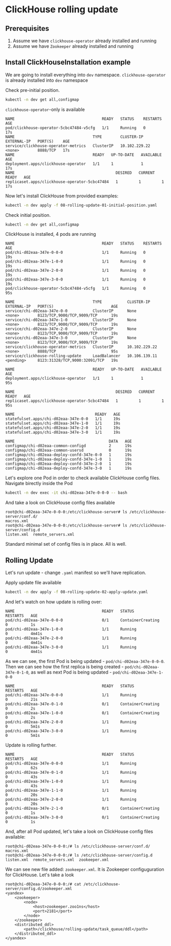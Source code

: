 # ClickHouse rolling update

## Prerequisites
  1. Assume we have `clickhouse-operator` already installed and running
  1. Assume we have `Zookeeper` already installed and running
  
## Install ClickHouseInstallation example
We are going to install everything into `dev` namespace. `clickhouse-operator` is already installed into `dev` namespace

Check pre-initial position.
```bash
kubectl -n dev get all,configmap
```
`clickhouse-operator`-only is available
```text
NAME                                      READY   STATUS    RESTARTS   AGE
pod/clickhouse-operator-5cbc47484-v5cfg   1/1     Running   0          17s
NAME                                  TYPE        CLUSTER-IP      EXTERNAL-IP   PORT(S)    AGE
service/clickhouse-operator-metrics   ClusterIP   10.102.229.22   <none>        8888/TCP   17s
NAME                                  READY   UP-TO-DATE   AVAILABLE   AGE
deployment.apps/clickhouse-operator   1/1     1            1           17s
NAME                                            DESIRED   CURRENT   READY   AGE
replicaset.apps/clickhouse-operator-5cbc47484   1         1         1       17s
```
Now let's install ClickHouse from provided examples:
```bash
kubectl -n dev apply -f 08-rolling-update-01-initial-position.yaml
```
Check initial position.
```bash
kubectl -n dev get all,configmap
```
ClickHouse is installed, 4 pods are running
```text
NAME                                      READY   STATUS    RESTARTS   AGE
pod/chi-d02eaa-347e-0-0-0                 1/1     Running   0          19s
pod/chi-d02eaa-347e-1-0-0                 1/1     Running   0          19s
pod/chi-d02eaa-347e-2-0-0                 1/1     Running   0          19s
pod/chi-d02eaa-347e-3-0-0                 1/1     Running   0          19s
pod/clickhouse-operator-5cbc47484-v5cfg   1/1     Running   0          95s

NAME                                  TYPE           CLUSTER-IP      EXTERNAL-IP   PORT(S)                         AGE
service/chi-d02eaa-347e-0-0           ClusterIP      None            <none>        8123/TCP,9000/TCP,9009/TCP      19s
service/chi-d02eaa-347e-1-0           ClusterIP      None            <none>        8123/TCP,9000/TCP,9009/TCP      19s
service/chi-d02eaa-347e-2-0           ClusterIP      None            <none>        8123/TCP,9000/TCP,9009/TCP      19s
service/chi-d02eaa-347e-3-0           ClusterIP      None            <none>        8123/TCP,9000/TCP,9009/TCP      19s
service/clickhouse-operator-metrics   ClusterIP      10.102.229.22   <none>        8888/TCP                        95s
service/clickhouse-rolling-update     LoadBalancer   10.106.139.11   <pending>     8123:31328/TCP,9000:32091/TCP   19s

NAME                                  READY   UP-TO-DATE   AVAILABLE   AGE
deployment.apps/clickhouse-operator   1/1     1            1           95s

NAME                                            DESIRED   CURRENT   READY   AGE
replicaset.apps/clickhouse-operator-5cbc47484   1         1         1       95s

NAME                                   READY   AGE
statefulset.apps/chi-d02eaa-347e-0-0   1/1     19s
statefulset.apps/chi-d02eaa-347e-1-0   1/1     19s
statefulset.apps/chi-d02eaa-347e-2-0   1/1     19s
statefulset.apps/chi-d02eaa-347e-3-0   1/1     19s

NAME                                         DATA   AGE
configmap/chi-d02eaa-common-configd          2      19s
configmap/chi-d02eaa-common-usersd           0      19s
configmap/chi-d02eaa-deploy-confd-347e-0-0   1      19s
configmap/chi-d02eaa-deploy-confd-347e-1-0   1      19s
configmap/chi-d02eaa-deploy-confd-347e-2-0   1      19s
configmap/chi-d02eaa-deploy-confd-347e-3-0   1      19s
```
Let's explore one Pod in order to check available ClickHouse config files.
Navigate birectly inside the Pod
```bash
kubectl -n dev exec -it chi-d02eaa-347e-0-0-0 -- bash
```
And take a look on ClickHouse config files available
```text
root@chi-d02eaa-347e-0-0-0:/etc/clickhouse-server# ls /etc/clickhouse-server/conf.d/
macros.xml
root@chi-d02eaa-347e-0-0-0:/etc/clickhouse-server# ls /etc/clickhouse-server/config.d
listen.xml  remote_servers.xml
```
Standard minimal set of config files is in place.
All is well.

## Rolling Update
Let's run update - change `.yaml` manifest so we'll have replication.

Apply update file available 
```bash
kubectl -n dev apply -f 08-rolling-update-02-apply-update.yaml
```
And let's watch on how update is rolling over:
```text
NAME                                      READY   STATUS              RESTARTS   AGE
pod/chi-d02eaa-347e-0-0-0                 0/1     ContainerCreating   0          1s
pod/chi-d02eaa-347e-1-0-0                 1/1     Running             0          4m41s
pod/chi-d02eaa-347e-2-0-0                 1/1     Running             0          4m41s
pod/chi-d02eaa-347e-3-0-0                 1/1     Running             0          4m41s
```
As we can see, the first Pod is being updated - `pod/chi-d02eaa-347e-0-0-0`. 
Then we can see how the first replica is being created - `pod/chi-d02eaa-347e-0-1-0`, as well as 
next Pod is being updated - `pod/chi-d02eaa-347e-1-0-0` 
```text
NAME                                      READY   STATUS              RESTARTS   AGE
pod/chi-d02eaa-347e-0-0-0                 1/1     Running             0          21s
pod/chi-d02eaa-347e-0-1-0                 0/1     ContainerCreating   0          2s
pod/chi-d02eaa-347e-1-0-0                 0/1     ContainerCreating   0          2s
pod/chi-d02eaa-347e-2-0-0                 1/1     Running             0          5m1s
pod/chi-d02eaa-347e-3-0-0                 1/1     Running             0          5m1s
```
Update is rolling further.
```text
NAME                                      READY   STATUS              RESTARTS   AGE
pod/chi-d02eaa-347e-0-0-0                 1/1     Running             0          62s
pod/chi-d02eaa-347e-0-1-0                 1/1     Running             0          43s
pod/chi-d02eaa-347e-1-0-0                 1/1     Running             0          43s
pod/chi-d02eaa-347e-1-1-0                 1/1     Running             0          20s
pod/chi-d02eaa-347e-2-0-0                 1/1     Running             0          20s
pod/chi-d02eaa-347e-2-1-0                 0/1     ContainerCreating   0          1s
pod/chi-d02eaa-347e-3-0-0                 0/1     ContainerCreating   0          1s
```
And, after all Pod updated, let's take a look on ClickHouse config files available:
```text
root@chi-d02eaa-347e-0-0-0:/# ls /etc/clickhouse-server/conf.d/
macros.xml
root@chi-d02eaa-347e-0-0-0:/# ls /etc/clickhouse-server/config.d
listen.xml  remote_servers.xml  zookeeper.xml
```
We can see new file added: `zookeeper.xml`. It is Zookeeper configuguration for ClickHouse. Let's take a look
```text
root@chi-d02eaa-347e-0-0-0:/# cat /etc/clickhouse-server/config.d/zookeeper.xml 
<yandex>
    <zookeeper>
        <node>
            <host>zookeeper.zoo1ns</host>
            <port>2181</port>
        </node>
    </zookeeper>
    <distributed_ddl>
        <path>/clickhouse/rolling-update/task_queue/ddl</path>
    </distributed_ddl>
</yandex>
```

